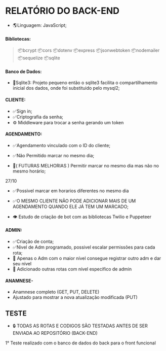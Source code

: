 # RELATÓRIO DO BACK-END

- :earth_americas:Linguagem: JavaScript;
  
#### Bibliotecas:
> :package:bcrypt
> :package:cors
> :package:dotenv
> :package:express
> :package:jsonwebtoken
> :package:nodemailer
> :package:sequelize
> :package:sqlite
  
#### Banco de Dados:
- :repeat:Sqlite3:  Projeto pequeno então o sqlite3 facilita o compartilhamento inicial dos dados, onde foi substituido pelo mysql2;


#### CLIENTE:
- :white_check_mark:Sign in;
- :white_check_mark:Criptografia da senha;
- :gear: Middleware para trocar a senha gerando um token


#### AGENDAMENTO:
- :white_check_mark:Agendamento vinculado com o ID do cliente;

- :white_check_mark:Não Permitido marcar no mesmo dia;
- :wrench:( FUTURAS MELHORIAS ) Permitir marcar no mesmo dia mas não no mesmo horário;

27/10

- :white_check_mark:Possivel marcar em horarios diferentes no mesmo dia
- :white_check_mark:O MESMO CLIENTE NÃO PODE ADICIONAR MAIS DE UM AGENDAMENTO QUANDO ELE JÁ TEM UM MARCADO;

- :eye: Estudo de criação de bot com as bibliotecas Twilio e Puppeteer

#### ADMIN:
- :white_check_mark:Criação de conta;
- :white_check_mark:Nivel de Adm programado, possivel escalar permissões para cada rota; 
- :pushpin: Apenas o Adm com o maior nível consegue registrar outro adm e dar seu nível
- :pushpin: Adicionado outras rotas com nível especifico de admin



  

#### ANAMNESE-

- Anamnese completo (GET, PUT, DELETE)
- Ajustado para mostrar a nova atualização modificada (PUT)






## TESTE

- :lock: TODAS AS ROTAS E CODIGOS SÃO TESTADAS ANTES DE SER ENVIADA AO REPOSITÓRIO (BACK-END)

1° Teste realizado com o banco de dados do back para o front funcional
